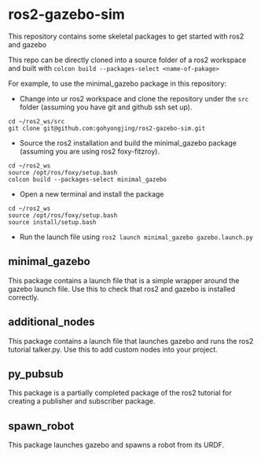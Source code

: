 # ros2-gazebo-sim

This repository contains some skeletal packages to get started with ros2 and gazebo

This repo can be directly cloned into a source folder of a ros2 workspace and built with `colcon build --packages-select <name-of-pakage>`

For example, to use the minimal_gazebo package in this repository:
- Change into ur ros2 workspace and clone the repository under the `src` folder (assuming you have git and github ssh set up).
```
cd ~/ros2_ws/src
git clone git@github.com:gohyongjing/ros2-gazebo-sim.git
```
- Source the ros2 installation and build the minimal_gazebo package (assuming you are using ros2 foxy-fitzroy).
```
cd ~/ros2_ws
source /opt/ros/foxy/setup.bash
colcon build --packages-select minimal_gazebo
```
- Open a new terminal and install the package
```
cd ~/ros2_ws
source /opt/ros/foxy/setup.bash
source install/setup.bash
```
- Run the launch file using `ros2 launch minimal_gazebo gazebo.launch.py`

## minimal_gazebo

This package contains a launch file that is a simple wrapper around the gazebo launch file. Use this to check that ros2 and gazebo is installed correctly.

## additional_nodes

This package contains a launch file that launches gazebo and runs the ros2 tutorial talker.py. Use this to add custom nodes into your project.

## py_pubsub

This package is a partially completed package of the ros2 tutorial for creating a publisher and subscriber package.

## spawn_robot

This package launches gazebo and spawns a robot from its URDF.


